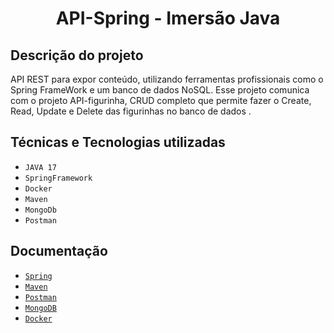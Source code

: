 <h1 align="center"> API-Spring - Imersão Java </h1>

<h2 align="left"> Descrição do projeto </h2>

API REST para expor conteúdo, utilizando ferramentas profissionais como o Spring FrameWork e um banco de dados NoSQL. Esse projeto comunica com o projeto 
API-figurinha, CRUD completo que permite fazer o Create, Read, Update e Delete das figurinhas no banco de dados .

<h2 align="left"> Técnicas e Tecnologias utilizadas </h2>

- `JAVA 17`
- `SpringFramework`
- `Docker`
- `Maven`
- `MongoDb`
- `Postman`

<h2 align="left"> Documentação </h2>

- [`Spring`](https://spring.io) 
- [`Maven` ](https://maven.apache.org/what-is-maven.html)
- [`Postman`](https://www.postman.com/product/what-is-postman/)
- [`MongoDB`](https://www.mongodb.com/docs/atlas/) 
- [`Docker`](https://hub.docker.com/search?q=)
